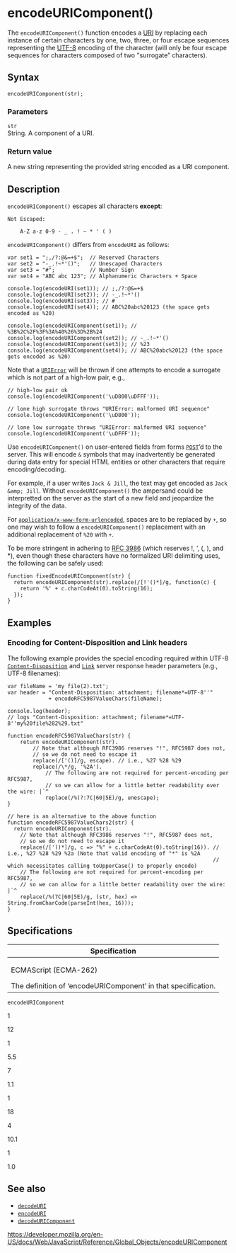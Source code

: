 encodeURIComponent()
====================

The `encodeURIComponent()` function encodes a [URI](https://developer.mozilla.org/en-US/docs/Glossary/URI) by replacing each instance of certain characters by one, two, three, or four escape sequences representing the [UTF-8](https://developer.mozilla.org/en-US/docs/Glossary/UTF-8) encoding of the character (will only be four escape sequences for characters composed of two "surrogate” characters).

Syntax
------

    encodeURIComponent(str);

### Parameters

`str`  
String. A component of a URI.

### Return value

A new string representing the provided string encoded as a URI component.

Description
-----------

`encodeURIComponent()` escapes all characters **except**:

    Not Escaped:

        A-Z a-z 0-9 - _ . ! ~ * ' ( )

`encodeURIComponent()` differs from `encodeURI` as follows:

    var set1 = ";,/?:@&=+$";  // Reserved Characters
    var set2 = "-_.!~*'()";   // Unescaped Characters
    var set3 = "#";           // Number Sign
    var set4 = "ABC abc 123"; // Alphanumeric Characters + Space

    console.log(encodeURI(set1)); // ;,/?:@&=+$
    console.log(encodeURI(set2)); // -_.!~*'()
    console.log(encodeURI(set3)); // #
    console.log(encodeURI(set4)); // ABC%20abc%20123 (the space gets encoded as %20)

    console.log(encodeURIComponent(set1)); // %3B%2C%2F%3F%3A%40%26%3D%2B%24
    console.log(encodeURIComponent(set2)); // -_.!~*'()
    console.log(encodeURIComponent(set3)); // %23
    console.log(encodeURIComponent(set4)); // ABC%20abc%20123 (the space gets encoded as %20)

Note that a [`URIError`](urierror) will be thrown if one attempts to encode a surrogate which is not part of a high-low pair, e.g.,

    // high-low pair ok
    console.log(encodeURIComponent('\uD800\uDFFF'));

    // lone high surrogate throws "URIError: malformed URI sequence"
    console.log(encodeURIComponent('\uD800'));

    // lone low surrogate throws "URIError: malformed URI sequence"
    console.log(encodeURIComponent('\uDFFF'));

Use `encodeURIComponent()` on user-entered fields from forms [`POST`](https://developer.mozilla.org/en-US/docs/Web/HTTP/Methods/POST)’d to the server. This will encode `&` symbols that may inadvertently be generated during data entry for special HTML entities or other characters that require encoding/decoding.

For example, if a user writes `Jack & Jill`, the text may get encoded as `Jack &amp; Jill`. Without `encodeURIComponent()` the ampersand could be interpretted on the server as the start of a new field and jeopardize the integrity of the data.

For [`application/x-www-form-urlencoded`](https://www.whatwg.org/specs/web-apps/current-work/multipage/association-of-controls-and-forms.html#application/x-www-form-urlencoded-encoding-algorithm), spaces are to be replaced by `+`, so one may wish to follow a `encodeURIComponent()` replacement with an additional replacement of `%20` with `+`.

To be more stringent in adhering to [RFC 3986](https://datatracker.ietf.org/doc/html/rfc3986) (which reserves !, ’, (, ), and \*), even though these characters have no formalized URI delimiting uses, the following can be safely used:

    function fixedEncodeURIComponent(str) {
      return encodeURIComponent(str).replace(/[!'()*]/g, function(c) {
        return '%' + c.charCodeAt(0).toString(16);
      });
    }

Examples
--------

### Encoding for Content-Disposition and Link headers

The following example provides the special encoding required within UTF-8 [`Content-Disposition`](https://developer.mozilla.org/en-US/docs/Web/HTTP/Headers/Content-Disposition) and [`Link`](https://developer.mozilla.org/en-US/docs/Web/HTTP/Headers/Link) server response header parameters (e.g., UTF-8 filenames):

    var fileName = 'my file(2).txt';
    var header = "Content-Disposition: attachment; filename*=UTF-8''"
                 + encodeRFC5987ValueChars(fileName);

    console.log(header);
    // logs "Content-Disposition: attachment; filename*=UTF-8''my%20file%282%29.txt"

    function encodeRFC5987ValueChars(str) {
        return encodeURIComponent(str).
            // Note that although RFC3986 reserves "!", RFC5987 does not,
            // so we do not need to escape it
            replace(/['()]/g, escape). // i.e., %27 %28 %29
            replace(/\*/g, '%2A').
                // The following are not required for percent-encoding per RFC5987,
                // so we can allow for a little better readability over the wire: |`^
                replace(/%(?:7C|60|5E)/g, unescape);
    }

    // here is an alternative to the above function
    function encodeRFC5987ValueChars2(str) {
      return encodeURIComponent(str).
        // Note that although RFC3986 reserves "!", RFC5987 does not,
        // so we do not need to escape it
        replace(/['()*]/g, c => "%" + c.charCodeAt(0).toString(16)). // i.e., %27 %28 %29 %2a (Note that valid encoding of "*" is %2A
                                                                     // which necessitates calling toUpperCase() to properly encode)
        // The following are not required for percent-encoding per RFC5987,
        // so we can allow for a little better readability over the wire: |`^
        replace(/%(7C|60|5E)/g, (str, hex) => String.fromCharCode(parseInt(hex, 16)));
    }

Specifications
--------------

<table><colgroup><col style="width: 100%" /></colgroup><thead><tr class="header"><th>Specification</th></tr></thead><tbody><tr class="odd"><td><p>ECMAScript (ECMA-262)<br />
</p><span class="small">The definition of ‘encodeURIComponent’ in that specification.</span></td></tr></tbody></table>

`encodeURIComponent`

1

12

1

5.5

7

1.1

1

18

4

10.1

1

1.0

See also
--------

-   [`decodeURI`](decodeuri)
-   [`encodeURI`](encodeuri)
-   [`decodeURIComponent`](decodeuricomponent)

<a href="https://developer.mozilla.org/en-US/docs/Web/JavaScript/Reference/Global_Objects/encodeURIComponent" class="_attribution-link">https://developer.mozilla.org/en-US/docs/Web/JavaScript/Reference/Global_Objects/encodeURIComponent</a>
